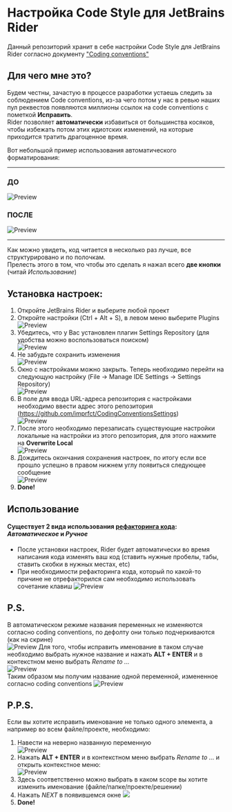 # Настройка Code Style для JetBrains Rider
 
Данный репозиторий хранит в себе настройки Code Style для JetBrains Rider согласно 
документу ["Coding conventions"](https://docs.google.com/document/d/1zVibWKxUCTDDSZocbhEzV-TwRkb24yCv2_Ym9YTE4Zw/edit?usp=sharing)

## Для чего мне это?
Будем честны, зачастую в процессе разработки устаешь следить за соблюдением Code conventions,
из-за чего потом у нас в ревью наших пул реквестов появляются миллионы ссылок на code conventions с пометкой **Исправить**.  
Rider позволяет **автоматически** избавиться от большинства косяков, чтобы избежать потом этих идиотских изменений,
на которые приходится тратить драгоценное время.  

Вот небольшой пример использования автоматического форматирования:
***
### ДО   
![Preview](https://i.imgur.com/tqU5BKW.png)
### ПОСЛЕ
![Preview](https://i.imgur.com/NHk6h8K.png)
***
Как можно увидеть, код читается в несколько раз лучше, все структурировано и по полочкам.  
Прелесть этого в том, что чтобы это сделать я нажал всего **две кнопки** (читай *Использование*)

## Установка настроек:
1. Откройте JetBrains Rider и выберите любой проект
2. Откройте настройки (Ctrl + Alt + S), в левом меню выберите Plugins  
![Preview](https://i.imgur.com/8eIgrPY.png)
3. Убедитесь, что у Вас установлен плагин Settings Repository (для удобства можно воспользоваться поиском)  
![Preview](https://i.imgur.com/1W4D4cc.png)
4. Не забудьте сохранить изменения  
![Preview](https://i.imgur.com/r8q8maU.png)
5. Окно с настройками можно закрыть. Теперь необходимо перейти на следующую настройку (File -> Manage IDE Settings -> Settings Repository)  
![Preview](https://i.imgur.com/3JJwwpz.png)
6. В поле для ввода URL-адреса репозитория с настройками необходимо ввести адрес этого репозитория (https://github.com/imprfct/CodingConventionsSettings)  
![Preview](https://i.imgur.com/r3o6oHv.png)
7. После этого необходимо перезаписать существующие настройки локальные на настройки из этого репозитория, для этого нажмите на **Overwrite Local**  
![Preview](https://i.imgur.com/RyDqYwT.png)
8. Дождитесь окончания сохранения настроек, по итогу если все прошло успешно в правом нижнем углу появиться следующее сообщение  
![Preview](https://i.imgur.com/mmHeA6E.png)
9. **Done!**

## Использование
#### Существует 2 вида использования [рефакторинга кода](https://ru.wikipedia.org/wiki/Рефакторинг): *Автоматическое* и *Ручное*
* После установки настроек, Rider будет автоматически во время написания кода изменять ваш код (ставить нужные пробелы, табы, ставить скобки в нужных местах, etc)
* При необходимости рефакторинга кода, который по какой-то причине не отрефакторился сам необходимо использовать сочетание клавиш ![Preview](https://i.imgur.com/0txoa0d.png)

## P.S. 
В автоматическом режиме названия переменных не изменяются согласно coding conventions, по дефолту они только подчеркиваются (как на скрине)  
![Preview](https://i.imgur.com/E6W59a7.png)
Для того, чтобы исправить именование в таком случае необходимо выбрать нужное название и нажать **ALT + ENTER** и в контекстном меню выбрать *Rename to ...*  
![Preview](https://i.imgur.com/bQtJZQt.png)  
Таким образом мы получим название одной переменной, измененное согласно coding conventions
![Preview](https://i.imgur.com/efCL6f6.png)

## P.P.S.
Если вы хотите исправить именование не только одного элемента, а например во всем файле/проекте, необходимо:
1. Навести на неверно названную переменную  
![Preview](https://i.imgur.com/E6W59a7.png)
2. Нажать **ALT + ENTER** и в контекстном меню выбрать *Rename to ...* и открыть контекстное меню:  
![Preview](https://i.imgur.com/isTAF1Q.png)
3. Здесь соответственно можно выбрать в каком scope вы хотите изменить именование (файле/папке/проекте/решении)
4. Нажать *NEXT* в появившемся окне ![](https://i.imgur.com/WW3uxd4.png)
5. **Done!**
